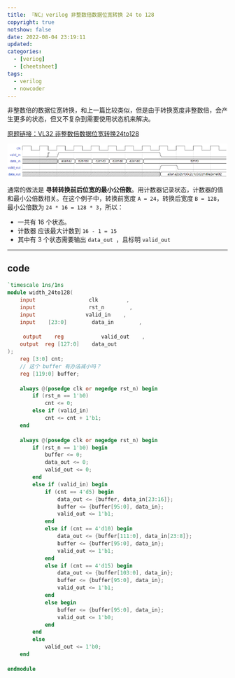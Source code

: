 ```yaml
---
title: 『NC』verilog 非整数倍数据位宽转换 24 to 128
copyright: true
notshow: false
date: 2022-08-04 23:19:11
updated:
categories:
  - [veriog]
  - [cheetsheet]
tags:
  - verilog
  - nowcoder
---
```


非整数倍的数据位宽转换，和上一篇比较类似，但是由于转换宽度非整数倍，会产生更多的状态，但又不复杂到需要使用状态机来解决。

[原题链接：VL32 非整数倍数据位宽转换24to128](https://www.nowcoder.com/practice/6312169e30a645bba5d832c7313c64cc?tpId=302&tags=&title=&difficulty=0&judgeStatus=0&rp=0&sourceUrl=%2Fexam%2Foj%3Ftab%3DVerilog%25E7%25AF%2587%26topicId%3D302)

![](2022-08-04-nc-verilog-data-width-24to128/2022-08-04-23-28-24-image.png)

通常的做法是 **寻转转换前后位宽的最小公倍数**。用计数器记录状态，计数器的值和最小公倍数相关。在这个例子中，转换前宽度 `A = 24`，转换后宽度 `B = 128`，最小公倍数为 `24 * 16 = 128 * 3`，所以：

+ 一共有 16 个状态。
+ 计数器 应该最大计数到 `16 - 1 = 15`
+ 其中有 3 个状态需要输出 `data_out `，且标明 `valid_out`

<!-- more -->

---

## code

```verilog
`timescale 1ns/1ns
module width_24to128(
    input                 clk         ,   
    input                 rst_n        ,
    input                valid_in    ,
    input    [23:0]        data_in        ,

     output    reg            valid_out    ,
    output  reg [127:0]    data_out
);
    reg [3:0] cnt;
    // 这个 buffer 有办法减小吗？
    reg [119:0] buffer;

    always @(posedge clk or negedge rst_n) begin
        if (rst_n == 1'b0)
            cnt <= 0;
        else if (valid_in)
            cnt <= cnt + 1'b1;
    end

    always @(posedge clk or negedge rst_n) begin
        if (rst_n == 1'b0) begin
            buffer <= 0;
            data_out <= 0;
            valid_out <= 0;
        end
        else if (valid_in) begin
            if (cnt == 4'd5) begin
                data_out <= {buffer, data_in[23:16]};
                buffer <= {buffer[95:0], data_in};
                valid_out <= 1'b1;
            end
            else if (cnt == 4'd10) begin
                data_out <= {buffer[111:0], data_in[23:8]};
                buffer <= {buffer[95:0], data_in};
                valid_out <= 1'b1;
            end
            else if (cnt == 4'd15) begin
                data_out <= {buffer[103:0], data_in};
                buffer <= {buffer[95:0], data_in};
                valid_out <= 1'b1;
            end
            else begin
                buffer <= {buffer[95:0], data_in};
                valid_out <= 1'b0;
            end
        end
        else
            valid_out <= 1'b0;
    end

endmodule
```
